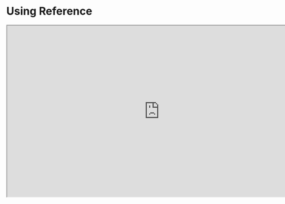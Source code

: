 # Using Reference

<p><iframe src="https://www.youtube.com/embed/72URwAxnJbw?rel=0" width="800" height="450" allowfullscreen="allowfullscreen" allow="accelerometer; autoplay; clipboard-write; encrypted-media; gyroscope; picture-in-picture"></iframe></p>
<p>&nbsp;</p>